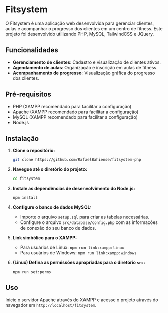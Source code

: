 # Fitsystem

O Fitsystem é uma aplicação web desenvolvida para gerenciar clientes, aulas e acompanhar o progresso dos clientes em um centro de fitness. Este projeto foi desenvolvido utilizando PHP, MySQL, TailwindCSS e JQuery.

## Funcionalidades

- **Gerenciamento de clientes**: Cadastro e visualização de clientes ativos.
- **Agendamento de aulas**: Organização e inscrição em aulas de fitness.
- **Acompanhamento de progresso**: Visualização gráfica do progresso dos clientes.

## Pré-requisitos

- PHP (XAMPP recomendado para facilitar a configuração)
- Apache (XAMPP recomendado para facilitar a configuração)
- MySQL (XAMPP recomendado para facilitar a configuração)
- Node.js

## Instalação

1. **Clone o repositório:**
   ```bash
   git clone https://github.com/RafaelBahiense/fitsystem-php
   ```
2. **Navegue até o diretório do projeto:**
   ```bash
   cd fitsystem
   ```
3. **Instale as dependências de desenvolvimento do Node.js:**
   ```bash
   npm install
   ```
4. **Configure o banco de dados MySQL:**
   - Importe o arquivo `setup.sql` para criar as tabelas necessárias.
   - Configure o arquivo `src/database/config.php` com as informações de conexão do seu banco de dados.

5. **Link simbólico para o XAMPP:**
   - Para usuários de Linux: `npm run link:xampp:linux`
   - Para usuários de Windows: `npm run link:xampp:windows`

6. **(Linux) Defina as permissões apropriadas para o diretório `src`:**
   ```bash
   npm run set:perms
   ```

## Uso

Inicie o servidor Apache através do XAMPP e acesse o projeto através do navegador em `http://localhost/fitsystem`.